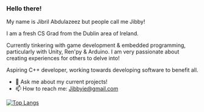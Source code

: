 ### Hello there!
My name is Jibril Abdulazeez but people call me Jibby!

I am a fresh CS Grad from the Dublin area of Ireland.

Currently tinkering with game development & embedded programming, particularly with Unity, Ren'py & Arduino. I am very passionate about creating experiences for others to delve into!

Aspiring C++ developer, working towards developing software to benefit all.
- 💬 Ask me about my current projects!
- 📫 How to reach me: Jibbyie@gmail.com

[![Top Langs](https://github-readme-stats.vercel.app/api/top-langs/?username=Jibbyie&layout=compact&show_icons=true&theme=radical)](https://github.com/Jibbyie/github-readme-stats)
